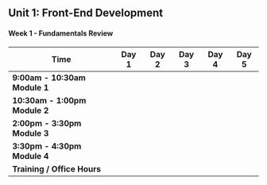 ## Unit 1: Front-End Development
#### Week 1 - Fundamentals Review
<table><thead>
<tr>
<th>Time</th>
<th>Day 1</th>
<th>Day 2</th>
<th>Day 3</th>
<th>Day 4</th>
<th>Day  5</th>
</tr>
</thead><tbody>
<tr>
<td><strong>9:00am - 10:30am Module 1</strong></td>
<td><!--Monday Drills--></td>
<td><!--Tuesday Drills--></td>
<td><!--Wednesday Drills--></td>
<td><!--Thursday Drills--></td>
<td><!--Friday Drills--></td>
</tr>

<tr>
<td><strong>10:30am - 1:00pm Module 2</strong></td>
<td><!--Monday Morning--></td>
<td><!--Tuesday Morning--></td>
<td><!--Wednesday Morning--></td>
<td><!--Thursday Morning--></td>
<td><!--Friday Morning--></td>
</tr>

<tr>
<td><strong>2:00pm - 3:30pm Module 3</strong></td>
<td><!--Monday Afternoon--></td>
<td><!--Tuesday Afternoon--></td>
<td><!--Wednesday Afternoon--></td>
<td><!--Thursday Afternoon--></td>
<td><!--Friday Afternoon--></td>
</tr>

<tr>
<td><strong>3:30pm - 4:30pm Module 4</strong></td>
<td><!--Monday Dusk--></td>
<td><!--Tuesday Dusk--></td>
<td><!--Wednesday Dusk--></td>
<td><!--Thursday Dusk--></td>
<td><!--Friday Dusk--></td>
</tr>

<tr>
<td><strong>Training / Office Hours</strong></td>
<td><!--Monday HW--></td>
<td><!--Tuesday HW--></td>
<td><!--Wednesday HW--></td>
<td><!--Thursday HW--></td>
<td><!--Friday HW--></td>
</tr>
</tbody></table>
